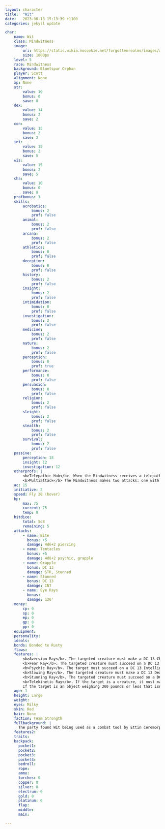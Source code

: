 ```yaml
---
layout: character
title:  "Wit"
date:   2023-06-18 15:13:39 +1100
categories: jekyll update

char:
    name: Wit
    class: Mindwitness
    image: 
        uri: https://static.wikia.nocookie.net/forgottenrealms/images/a/a7/Mindwitness-5e.jpg
        size: 1000px
    level: 5
    race: Mindwitness
    background: Bluetspur Orphan
    player: Scott
    alignment: None
    xp: None
    str:
        value: 10
        bonus: 0
        save: 0
    dex:
        value: 14
        bonus: 2
        save: 2
    con:
        value: 15
        bonus: 2
        save: 2
    int:
        value: 15
        bonus: 2
        save: 5
    wis:
        value: 15
        bonus: 2
        save: 5
    cha:
        value: 10
        bonus: 0
        save: 0
    profbonus: 3
    skills:
        acrobatics:
            bonus: 2
            prof: false
        animal:
            bonus: 2
            prof: false
        arcana:
            bonus: 2
            prof: false
        athletics:
            bonus: 0
            prof: false
        deception:
            bonus: 0
            prof: false
        history:
            bonus: 2
            prof: false
        insight:
            bonus: 2
            prof: false
        intimidation:
            bonus: 0
            prof: false
        investigation:
            bonus: 2
            prof: false
        medicine:
            bonus: 2
            prof: false
        nature:
            bonus: 2
            prof: false
        perception:
            bonus: 8
            prof: true
        performance:
            bonus: 0
            prof: false
        persuasion:
            bonus: 0
            prof: false
        religion:
            bonus: 2
            prof: false
        sleight:
            bonus: 2
            prof: false
        stealth:
            bonus: 2
            prof: false
        survival:
            bonus: 2
            prof: false
    passive: 
        perception: 18
        insight: 12
        investigation: 12
    otherprofs: |
        <b>Telepathic Hub</b>. When the Mindwitness receives a telepathic message, it can telepathically share that message with up to seven other creatures within 600 feet of it that it can see.
        <b>Multiattack</b> The Mindwitness makes two attacks: one with its tentacles and one with its bite.
    ac: 15
    initiative: 2
    speed: Fly 20 (hover)
    hp:
        max: 75
        current: 75
        temp: 0
    hitdice:
        total: 5d8
        remaining: 5
    attacks: 
        - name: Bite
          bonus: +5
          damage: 4d6+2 piercing
        - name: Tentacles
          bonus: +5
          damage: 4d8+2 psychic, grapple
        - name: Grapple
          bonus: DC 13 
          damage: STR, Stunned
        - name: Stunned
          bonus: DC 13
          damage: INT
        - name: Eye Rays
          bonus: 
          damage: 120'
    money:
        cp: 0
        sp: 0
        ep: 0
        gp: 0
        pp: 0
    equipment: 
    personality:
    ideals: 
    bonds: Bonded to Rusty
    flaws: 
    features: |
        <b>Aversion Ray</b>. The targeted creature must make a DC 13 Charisma saving throw. On a failed save, the target has disadvantage on attack rolls for 1 minute. The target can repeat the saving throw at the end of each of its turns, ending the effect on itself on a success.
        <b>Fear Ray</b>. The targeted creature must succeed on a DC 13 Wisdom saving throw or be frightened for 1 minute. The target can repeat the saving throw at the end of each of its turns, ending the effect on itself on a success.
        <b>Psychic Ray</b>. The target must succeed on a DC 13 Intelligence saving throw or take 27 (6d8) psychic damage.
        <b>Slowing Ray</b>. The targeted creature must make a DC 13 Dexterity saving throw. On a failed save, the target's speed is halved for 1 minute. In addition, the creature can't take reactions, and it can take wither an action or a bonus action on its turn but not both. The creature can repeat the saving throw at the end of each of its turns, ending the effect on itself on a success.
        <b>Stunning Ray</b>. The targeted creature must succeed on a DC 13 Constitution saving throw or be stunned for 1 minute. The target can repeat the saving throw at the end of each of its turns, ending the effect on itself n a success.
        <b>Telekinetic Ray</b>. If the target is a creature, it must make a DC 13 Strength saving throw. On a failed save, the Mindwitness movies it up to 30 feet in any direction, and it is restrained by the ray's telekinetic grip until the start of the Mindwitness's next turn or until the Mindwitness is incapacitated.
        If the target is an object weighing 300 pounds or less that isn't being worn or carried, it is telekinetically moved up to 30 feet in any direction. The Mindwitness can also exert fine control on objects with this ray, such as manipulating a simple tool or opening a door or container.
    age: 1
    height: Large
    weight: 
    eyes: Milky
    skin: Red
    hair: None
    faction: Team Strongth
    fullbackground: |
      The party found Wit being used as a combat tool by Ettin Ceremorphs under the control of a Mindflayer in Mt Makab.  They defeated his captors and Rusty befriended him.
    features2: 
    traits: 
    backpack:
      pocket1:
      pocket2: 
      pocket3: 
      pocket4: 
      bedroll:
      rope: 
      ammo: 
      torches: 0
      copper: 0
      silver: 0
      electrum: 0
      gold: 0
      platinum: 0
      flap: 
      middle: 
      main:

---
```

